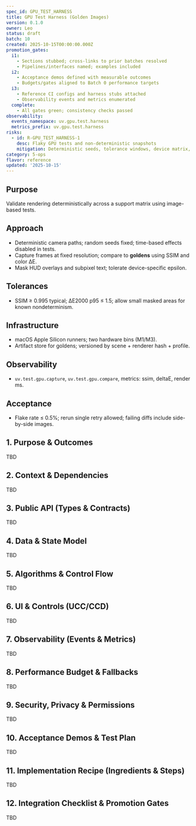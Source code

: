 ```yaml
---
spec_id: GPU_TEST_HARNESS
title: GPU Test Harness (Golden Images)
version: 0.1.0
owner: Leo
status: draft
batch: 10
created: 2025-10-15T00:00:00.000Z
promotion_gates:
  i1:
    - Sections stubbed; cross-links to prior batches resolved
    - Pipelines/interfaces named; examples included
  i2:
    - Acceptance demos defined with measurable outcomes
    - Budgets/gates aligned to Batch 0 performance targets
  i3:
    - Reference CI configs and harness stubs attached
    - Observability events and metrics enumerated
  complete:
    - All gates green; consistency checks passed
observability:
  events_namespace: uv.gpu.test.harness
  metrics_prefix: uv.gpu.test.harness
risks:
  - id: R-GPU_TEST_HARNESS-1
    desc: Flaky GPU tests and non-deterministic snapshots
    mitigation: Deterministic seeds, tolerance windows, device matrix, retries
category: 5-ops
flavor: reference
updated: '2025-10-15'
---
```


## Purpose
Validate rendering deterministically across a support matrix using image-based tests.

## Approach
- Deterministic camera paths; random seeds fixed; time-based effects disabled in tests.
- Capture frames at fixed resolution; compare to **goldens** using SSIM and color ΔE.
- Mask HUD overlays and subpixel text; tolerate device-specific epsilon.

## Tolerances
- SSIM ≥ 0.995 typical; ΔE2000 p95 ≤ 1.5; allow small masked areas for known nondeterminism.

## Infrastructure
- macOS Apple Silicon runners; two hardware bins (M1/M3).
- Artifact store for goldens; versioned by scene + renderer hash + profile.

## Observability
- `uv.test.gpu.capture`, `uv.test.gpu.compare`, metrics: ssim, deltaE, render ms.

## Acceptance
- Flake rate ≤ 0.5%; rerun single retry allowed; failing diffs include side-by-side images.

## 1. Purpose & Outcomes
TBD


## 2. Context & Dependencies
TBD


## 3. Public API (Types & Contracts)
TBD


## 4. Data & State Model
TBD


## 5. Algorithms & Control Flow
TBD


## 6. UI & Controls (UCC/CCD)
TBD


## 7. Observability (Events & Metrics)
TBD


## 8. Performance Budget & Fallbacks
TBD


## 9. Security, Privacy & Permissions
TBD


## 10. Acceptance Demos & Test Plan
TBD


## 11. Implementation Recipe (Ingredients & Steps)
TBD


## 12. Integration Checklist & Promotion Gates
TBD

